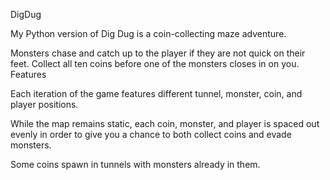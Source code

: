 DigDug

My Python version of Dig Dug is a coin-collecting maze adventure.

Monsters chase and catch up to the player if they are not quick on their feet. Collect all ten coins before one of the monsters closes in on you.
Features

Each iteration of the game features different tunnel, monster, coin, and player positions.

While the map remains static, each coin, monster, and player is spaced out evenly in order to give you a chance to both collect coins and evade monsters.

Some coins spawn in tunnels with monsters already in them.
